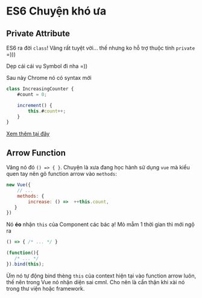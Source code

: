 # ES6 Chuyện khó ưa

## Private Attribute 
ES6 ra đời `class`! Vâng rất tuyệt vời... thế nhưng ko hỗ trợ thuộc tính `private` =)))

Dẹp cái cái vụ Symbol đi nha =)) 

Sau này Chrome nó có syntax mới 

```javascript
class IncreasingCounter {
    #count = 0;

    increment() {
        this.#count++;
    }
}
```
[Xem thêm tại đây ](https://developers.google.com/web/updates/2018/12/class-fields)

## Arrow Function 

Vâng nó đó `() => { }`. Chuyện là xưa đang học hành sử dụng `vue` mà kiểu quen tay nên gõ function arrow vào `methods`:

```javascript
new Vue({
    // ... 
    methods: {
        increase: () =>  ++this.count,
   }
})
```

Nó **éo** nhận `this` của Component các bác ạ! Mò mẫm 1 thời gian thì mới ngộ ra 

```javascript
() => { /* ... */ }

(function(){
   /* ... */
}).bind(this);
```

Ừm nó tự động bind thèng `this` của context hiện tại vào function arrow luôn, thế nên trong Vue nó nhận diện sai cmnl. Cho nên là cẩn thận khi xài nó trong thư viện hoặc framework.




